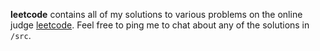 **leetcode** contains all of my solutions to various problems on the online
judge [leetcode](https://leetcode.com/). Feel free to ping me to chat about any
of the solutions in `/src`.
